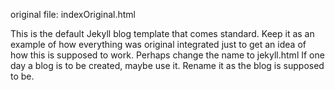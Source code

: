 original file: indexOriginal.html

This is the default Jekyll blog template that comes standard. Keep it as an example of how everything was original integrated just to get an idea of how this is supposed to work. Perhaps change the name to jekyll.html
If one day a blog is to be created, maybe use it. Rename it as the blog is supposed to be.
